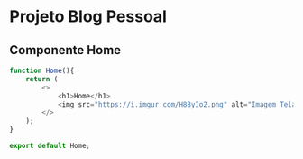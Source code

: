 <h1>Projeto Blog Pessoal</h1>



<h2>Componente Home</h2>







```typescript
function Home(){
    return (
        <>
            <h1>Home</h1>
            <img src="https://i.imgur.com/H88yIo2.png" alt="Imagem Tela Inicial" width="500" height="500"/>
        </>
    );
}

export default Home;
```

